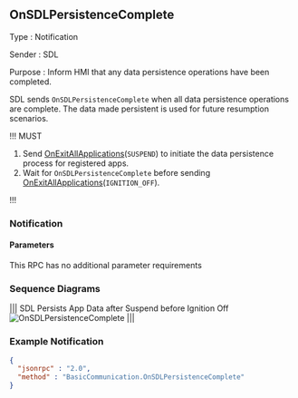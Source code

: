 ## OnSDLPersistenceComplete

Type
: Notification

Sender
: SDL

Purpose
: Inform HMI that any data persistence operations have been completed.

SDL sends `OnSDLPersistenceComplete` when all data persistence operations are complete. The data made persistent is used for future resumption scenarios.

!!! MUST

  1. Send [OnExitAllApplications](../onexitallapplications)(`SUSPEND`) to initiate the data persistence process for registered apps.
  2. Wait for `OnSDLPersistenceComplete` before sending [OnExitAllApplications](../onexitallapplications)(`IGNITION_OFF`).

!!!

### Notification

#### Parameters

This RPC has no additional parameter requirements

### Sequence Diagrams
|||
SDL Persists App Data after Suspend before Ignition Off
![OnSDLPersistenceComplete](./assets/OnSDLPersistenceComplete.png)
|||

### Example Notification
```json
{
  "jsonrpc" : "2.0",
  "method" : "BasicCommunication.OnSDLPersistenceComplete"
}
```
